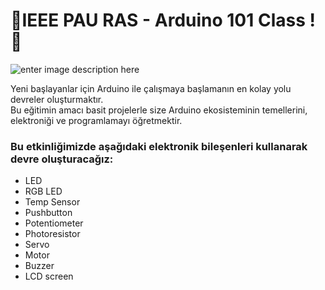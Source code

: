 # 💽IEEE PAU RAS - Arduino 101 Class !🏁

![enter image description here](https://orig01.deviantart.net/76e6/f/2014/110/8/c/arduino_placa_by_keikkun4-d7f9if3.png)

Yeni başlayanlar için Arduino ile çalışmaya başlamanın en kolay yolu devreler oluşturmaktır.  
Bu eğitimin amacı basit projelerle size Arduino ekosisteminin temellerini, elektroniği ve programlamayı öğretmektir. 
### Bu etkinliğimizde aşağıdaki elektronik bileşenleri kullanarak devre oluşturacağız:

-   LED
-   RGB LED
-   Temp Sensor
-   Pushbutton
-   Potentiometer
-   Photoresistor
-   Servo
-   Motor
-   Buzzer
-   LCD screen
